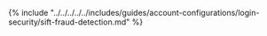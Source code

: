{% include "../../../../../includes/guides/account-configurations/login-security/sift-fraud-detection.md" %}